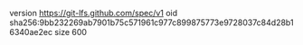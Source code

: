 version https://git-lfs.github.com/spec/v1
oid sha256:9bb232269ab7901b75c571961c977c899875773e9728037c84d28b16340ae2ec
size 600
